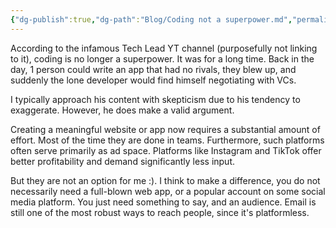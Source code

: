 ```yaml
---
{"dg-publish":true,"dg-path":"Blog/Coding not a superpower.md","permalink":"/blog/coding-not-a-superpower/","tags":["career","post"],"noteIcon":"default","created":"2022-10-10","updated":"2022-10-10"}
---
```




According to the infamous Tech Lead YT channel (purposefully not linking to it), coding is no longer a superpower. It was for a long time. Back in the day, 1 person could write an app that had no rivals, they blew up, and suddenly the lone developer would find himself negotiating with VCs.

I typically approach his content with skepticism due to his tendency to exaggerate. However, he does make a valid argument.

Creating a meaningful website or app now requires a substantial amount of effort. Most of the time they are done in teams. Furthermore, such platforms often serve primarily as ad space. Platforms like Instagram and TikTok offer better profitability and demand significantly less input. 

But they are not an option for me :). I think to make a difference, you do not necessarily need a full-blown web app, or a popular account on some social media platform. You just need something to say, and an audience. Email is still one of the most robust ways to reach people, since it's platformless.
